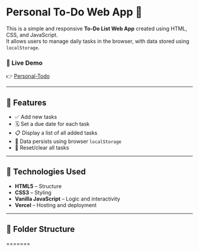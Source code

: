 # Personal To-Do Web App 📝

This is a simple and responsive **To-Do List Web App** created using HTML, CSS, and JavaScript.  
It allows users to manage daily tasks in the browser, with data stored using `localStorage`.

### 🔗 Live Demo
👉 [Personal-Todo](https://personal-todo-web.vercel.app/)

---

## 📌 Features

- ✅ Add new tasks
- 🗓️ Set a due date for each task
- 📋 Display a list of all added tasks
- 💾 Data persists using browser `localStorage`
- 🔁 Reset/clear all tasks

---

## 🚀 Technologies Used

- **HTML5** – Structure
- **CSS3** – Styling
- **Vanilla JavaScript** – Logic and interactivity
- **Vercel** – Hosting and deployment

---

## 📁 Folder Structure

=======

